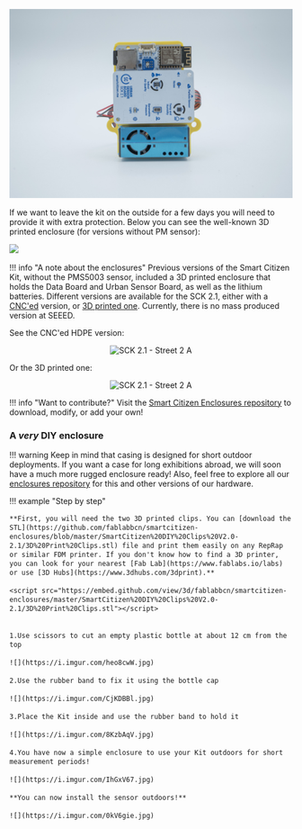 ![](/assets/images/clip-front.jpg)

If we want to leave the kit on the outside for a few days you will need to provide it with extra protection. Below you can see the well-known 3D printed enclosure (for versions without PM sensor):

![](https://i.imgur.com/ZoRN28m.png)

!!! info "A note about the enclosures"
    Previous versions of the Smart Citizen Kit, without the PMS5003 sensor, included a 3D printed enclosure that holds the Data Board and Urban Sensor Board, as well as the lithium batteries. Different versions are available for the SCK 2.1, either with a [CNC'ed](https://github.com/fablabbcn/smartcitizen-enclosures/tree/master/SmartCitizen%20Outdoor%20Cases%20V2.0-2.1/Milled%20HDPE) version, or [3D printed one](https://github.com/fablabbcn/smartcitizen-enclosures/tree/master/SmartCitizen%20Outdoor%20Cases%20V2.0-2.1/3D%20Printed%20Prototype). Currently, there is no mass produced version at SEEED.

See the CNC'ed HDPE version:

<div style="text-align:center">
<img src="https://live.staticflickr.com/65535/48991677828_ea2b17a6a3_k.jpg" alt="SCK 2.1 - Street 2 A">
</div>

Or the 3D printed one:

<div style="text-align:center">
<img src="https://raw.githubusercontent.com/fablabbcn/smartcitizen-enclosures/master/SmartCitizen%20Outdoor%20Cases%20V2.0-2.1/3D%20Printed%20Prototype/case_render.png" alt="SCK 2.1 - Street 2 A">
</div>


!!! info "Want to contribute?"
    Visit the [Smart Citizen Enclosures repository](https://github.com/fablabbcn/smartcitizen-enclosures) to download, modify, or add your own!

### A _very_ DIY enclosure

!!! warning
    Keep in mind that casing is designed for short outdoor deployments. If you want a case for long exhibitions abroad, we will soon have a much more rugged enclosure ready! Also, feel free to explore all our [enclosures repository](https://github.com/fablabbcn/smartcitizen-enclosures) for this and other versions of our hardware.

!!! example "Step by step"

    **First, you will need the two 3D printed clips. You can [download the STL](https://github.com/fablabbcn/smartcitizen-enclosures/blob/master/SmartCitizen%20DIY%20Clips%20V2.0-2.1/3D%20Print%20Clips.stl) file and print them easily on any RepRap or similar FDM printer. If you don't know how to find a 3D printer, you can look for your nearest [Fab Lab](https://www.fablabs.io/labs) or use [3D Hubs](https://www.3dhubs.com/3dprint).**

    <script src="https://embed.github.com/view/3d/fablabbcn/smartcitizen-enclosures/master/SmartCitizen%20DIY%20Clips%20V2.0-2.1/3D%20Print%20Clips.stl"></script>


    1.Use scissors to cut an empty plastic bottle at about 12 cm from the top

    ![](https://i.imgur.com/heo8cwW.jpg)

    2.Use the rubber band to fix it using the bottle cap

    ![](https://i.imgur.com/CjKDBBl.jpg)

    3.Place the Kit inside and use the rubber band to hold it

    ![](https://i.imgur.com/8KzbAqV.jpg)

    4.You have now a simple enclosure to use your Kit outdoors for short measurement periods!

    ![](https://i.imgur.com/IhGxV67.jpg)

    **You can now install the sensor outdoors!**

    ![](https://i.imgur.com/0kV6gie.jpg)